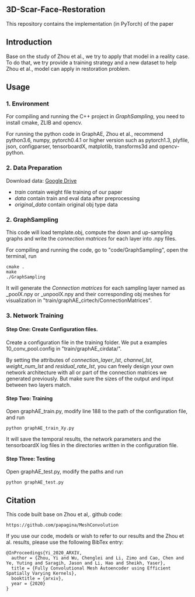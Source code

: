 ## 3D-Scar-Face-Restoration
This repository contains the implementation (in PyTorch) of the paper

## Introduction
Base on the study of Zhou et al., we try to apply that model in a reality case. To do that, we try provide a training strategy and a new dataset to help Zhou et al., model can apply in restoration problem.

## Usage
### 1. Environment
For compiling and running the C++ project in *GraphSampling*, you need to install cmake, ZLIB and opencv.

For running the python code in GraphAE, Zhou et al., recommend python3.6, numpy, pytorch0.4.1 or higher version such as pytorch1.3, plyfile, json, configparser, tensorboardX, matplotlib, transforms3d and opencv-python.

### 2. Data Preparation
Download data:
[Google Drive](https://drive.google.com/drive/folders/1IMmmzMVcdPApgFzSrTjanyH-jgRsTSB-?usp=share_link)

- <em>train</em> contain weight file training of our paper
- <em>data</em> contain train and eval data after preprocessing
- <em>original_data</em> contain original obj type data


### 2. GraphSampling
This code will load template.obj, compute the down and up-sampling graphs and write the *connection matrices* for each layer into .npy files.

For compiling and running the code, go to "code/GraphSampling", open the terminal, run
```
cmake .
make
./GraphSampling
```

It will generate the *Connection matrices* for each sampling layer named as _poolX.npy or _unpoolX.npy and their corresponding obj meshes for visualization in "train/graphAE_cirtech/ConnectionMatrices".

### 3. Network Training
#### Step One: Create Configuration files.
Create a configuration file in the training folder. We put a examples 10_conv_pool.config in "train/graphAE_cirdata/".

By setting the attributes of *connection_layer_lst*, *channel_lst*, *weight_num_lst* and *residual_rate_lst*, you can freely design your own network architecture with all or part of the connection matrices we generated previously. But make sure the sizes of the output and input between two layers match.

#### Step Two: Training
Open graphAE_train.py, modify line 188 to the path of the configuration file, and run
```
python graphAE_train_Xy.py
```

It will save the temporal results, the network parameters and the tensorboardX log files in the directories written in the configuration file.

#### Step Three: Testing
Open graphAE_test.py, modify the paths and run
```
python graphAE_test.py
```

## Citation

This code built base on Zhou et al,. github code:
```
https://github.com/papagina/MeshConvolution
```

If you use our code, models or wish to refer to our results and the Zhou et al. results, please use the following BibTex entry:
```
@InProceedings{Yi_2020_ARXIV,
  author = {Zhou, Yi and Wu, Chenglei and Li, Zimo and Cao, Chen and Ye, Yuting and Saragih, Jason and Li, Hao and Sheikh, Yaser},
  title = {Fully Convolutional Mesh Autoencoder using Efficient Spatially Varying Kernels},
  booktitle = {arxiv},  
  year = {2020}
}
```
